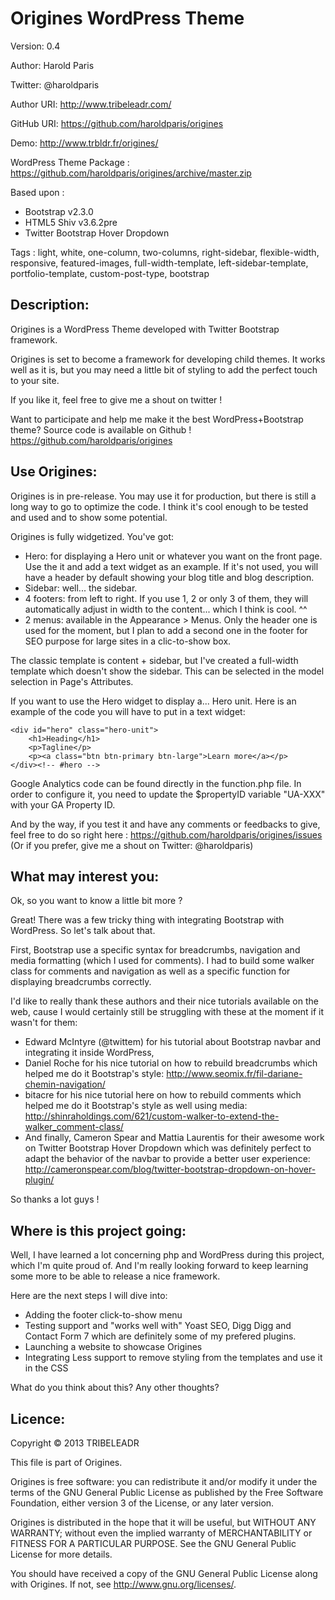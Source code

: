 Origines WordPress Theme
========================

Version: 0.4

Author: Harold Paris

Twitter: @haroldparis

Author URI: http://www.tribeleadr.com/

GitHub URI: https://github.com/haroldparis/origines

Demo: http://www.trbldr.fr/origines/

WordPress Theme Package : https://github.com/haroldparis/origines/archive/master.zip

Based upon :
- Bootstrap v2.3.0
- HTML5 Shiv v3.6.2pre
- Twitter Bootstrap Hover Dropdown

Tags : light, white, one-column, two-columns, right-sidebar, flexible-width, 
responsive, featured-images, full-width-template, left-sidebar-template, 
portfolio-template, custom-post-type, bootstrap 

Description:
------------

Origines is a WordPress Theme developed with Twitter Bootstrap framework.

Origines is set to become a framework for developing child themes.
It works well as it is, but you may need a little bit of styling to add
the perfect touch to your site.

If you like it, feel free to give me a shout on twitter !

Want to participate and help me make it the best WordPress+Bootstrap theme?
Source code is available on Github ! https://github.com/haroldparis/origines

Use Origines:
-------------

Origines is in pre-release. You may use it for production, but there is still a long 
way to go to optimize the code. I think it's cool enough to be tested and used and to 
show some potential.

Origines is fully widgetized. You've got:
- Hero: for displaying a Hero unit or whatever you want on the front page. Use the
it and add a text widget as an example. If it's not used, you will have a header by
default showing your blog title and blog description.
- Sidebar: well... the sidebar.
- 4 footers: from left to right. If you use 1, 2 or only 3 of them, they will 
automatically adjust in width to the content... which I think is cool. ^^
- 2 menus: available in the Appearance > Menus. Only the header one is used for the
moment, but I plan to add a second one in the footer for SEO purpose for large sites
in a clic-to-show box.

The classic template is content + sidebar, but I've created a full-width template
which doesn't show the sidebar. This can be selected in the model selection in Page's
Attributes.

If you want to use the Hero widget to display a... Hero unit. Here is an example 
of the code you will have to put in a text widget:

	<div id="hero" class="hero-unit">
		<h1>Heading</h1>
		<p>Tagline</p>
		<p><a class="btn btn-primary btn-large">Learn more</a></p>
	</div><!-- #hero -->

Google Analytics code can be found directly in the function.php file. In order to
configure it, you need to update the $propertyID variable "UA-XXX" with your GA Property ID.

And by the way, if you test it and have any comments or feedbacks to give, feel
free to do so right here : https://github.com/haroldparis/origines/issues
(Or if you prefer, give me a shout on Twitter: @haroldparis)

What may interest you:
----------------------

Ok, so you want to know a little bit more ?

Great! There was a few tricky thing with integrating Bootstrap with WordPress. So
let's talk about that.

First, Bootstrap use a specific syntax for breadcrumbs, navigation and media formatting
(which I used for comments). I had to build some walker class for comments and navigation 
as well as a specific function for displaying breadcrumbs correctly.

I'd like to really thank these authors and their nice tutorials available on the web,
cause I would certainly still be struggling with these at the moment if it wasn't for
them:
- Edward McIntyre (@twittem) for his tutorial about Bootstrap navbar and integrating it
inside WordPress, 
- Daniel Roche for his nice tutorial on how to rebuild breadcrumbs which helped me do it 
Bootstrap's style: http://www.seomix.fr/fil-dariane-chemin-navigation/
- bitacre for his nice tutorial here on how to rebuild comments which helped me do it
Bootstrap's style as well using media: http://shinraholdings.com/621/custom-walker-to-extend-the-walker_comment-class/
- And finally, Cameron Spear and Mattia Laurentis for their awesome work on Twitter 
Bootstrap Hover Dropdown which was definitely perfect to adapt the behavior of the
navbar to provide a better user experience: http://cameronspear.com/blog/twitter-bootstrap-dropdown-on-hover-plugin/

So thanks a lot guys !

Where is this project going:
----------------------------

Well, I have learned a lot concerning php and WordPress during this project, which I'm
quite proud of. And I'm really looking forward to keep learning some more to be able to
release a nice framework.

Here are the next steps I will dive into:
- Adding the footer click-to-show menu
- Testing support and "works well with" Yoast SEO, Digg Digg and Contact Form 7 which are
definitely some of my prefered plugins.
- Launching a website to showcase Origines
- Integrating Less support to remove styling from the templates and use it in the CSS

What do you think about this? Any other thoughts?

Licence:
--------

Copyright &copy; 2013 TRIBELEADR

This file is part of Origines.

Origines is free software: you can redistribute it and/or modify
it under the terms of the GNU General Public License as published by
the Free Software Foundation, either version 3 of the License, or
any later version.

Origines is distributed in the hope that it will be useful,
but WITHOUT ANY WARRANTY; without even the implied warranty of
MERCHANTABILITY or FITNESS FOR A PARTICULAR PURPOSE.  See the
GNU General Public License for more details.

You should have received a copy of the GNU General Public License
along with Origines.  If not, see http://www.gnu.org/licenses/.
